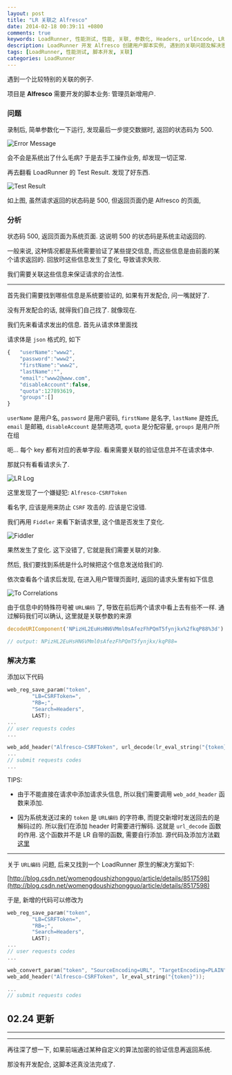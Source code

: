 ```yaml
---
layout: post
title: "LR 关联之 Alfresco"
date: 2014-02-18 00:39:11 +0800
comments: true
keywords: LoadRunner, 性能测试, 性能, 关联, 参数化, Headers, urlEncode, LR
description: LoadRunner 开发 Alfresco 创建用户脚本实例, 遇到的关联问题及解决思路
tags: [LoadRunner, 性能测试, 脚本开发, 关联]
categories: LoadRunner
---
```


遇到一个比较特别的关联的例子. 
<!--more-->
项目是 **Alfresco**
需要开发的脚本业务: 管理员新增用户.


### 问题
录制后, 简单参数化一下运行, 发现最后一步提交数据时, 返回的状态码为 500.

![Error Message][1]

会不会是系统出了什么毛病? 于是去手工操作业务, 却发现一切正常.

再去翻看 LoadRunner 的 Test Result. 发现了好东西.

![Test Result][2]

如上图, 虽然请求返回的状态码是 500, 但返回页面仍是 Alfresco 的页面, 


### 分析

状态码 500, 返回页面为系统页面. 这说明 500 的状态码是系统主动返回的. 

一般来说, 这种情况都是系统需要验证了某些提交信息, 
而这些信息是由前面的某个请求返回的. 回放时这些信息发生了变化, 导致请求失败.

我们需要关联这些信息来保证请求的合法性.

----

首先我们需要找到哪些信息是系统要验证的, 如果有开发配合, 问一嘴就好了.

没有开发配合的话, 就得我们自己找了. 就像现在.

我们先来看请求发出的信息. 首先从请求体里面找

请求体是 `json` 格式的, 如下
```javascript
{   "userName":"www2",
	"password":"www2",
	"firstName":"www2",
	"lastName":"",
	"email":"www2@www.com",
	"disableAccount":false,
	"quota":127893619,
	"groups":[]
}
```
`userName` 是用户名, `password` 是用户密码, `firstName` 是名字, `lastName`
是姓氏, `email` 是邮箱, `disableAccount` 是禁用选项, `quota` 是分配容量, `groups` 是用户所在组

呃... 每个 key 都有对应的表单字段. 看来需要关联的验证信息并不在请求体中.

那就只有看看请求头了.

![LR Log][3]

这里发现了一个嫌疑犯: `Alfresco-CSRFToken`

看名字, 应该是用来防止 `CSRF` 攻击的. 应该是它没错.

我们再用 `Fiddler` 来看下新请求里, 这个值是否发生了变化.

![Fiddler][4]

果然发生了变化. 这下没错了, 它就是我们需要关联的对象.

然后, 我们要找到系统是什么时候把这个信息发送给我们的.

依次查看各个请求后发现, 在进入用户管理页面时, 返回的请求头里有如下信息

![To Correlations][5]

由于信息中的特殊符号被 `URL编码` 了, 导致在前后两个请求中看上去有些不一样.
通过解码我们可以确认, 这里就是关联参数的来源

```javascript
decodeURIComponent('NPizHL2EuHsHN6VMml0sAfezFhPQmT5fynjkx%2fkqP88%3d')

// output: NPizHL2EuHsHN6VMml0sAfezFhPQmT5fynjkx/kqP88=
```

### 解决方案

添加以下代码
```c
web_reg_save_param("token",
		"LB=CSRFToken=",
		"RB=;",
		"Search=Headers",
		LAST);
...
// user requests codes
...

web_add_header("Alfresco-CSRFToken", url_decode(lr_eval_string("{token}")));
...
// submit requests codes
...
```
TIPS:

* 由于不能直接在请求中添加请求头信息, 所以我们需要调用 `web_add_header`
函数来添加.

* 因为系统发送过来的 `token` 是 `URL编码` 的字符串, 而提交新增时发送回去的是解码过的. 所以我们在添加 header 时需要进行解码.  这就是 `url_decode` 函数的作用. 这个函数并不是 LR 自带的函数, 需要自行添加. 源代码及添加方法戳[这里](http://www.51testing.com/html/96/n-832896.html)

-----
关于 `URL编码` 问题, 后来又找到一个 LoadRunner 原生的解决方案如下:

[http://blog.csdn.net/womengdoushizhongguo/article/details/8517598](http://blog.csdn.net/womengdoushizhongguo/article/details/8517598)

于是, 新增的代码可以修改为
```c
web_reg_save_param("token",
		"LB=CSRFToken=",
		"RB=;",
		"Search=Headers",
		LAST);
...
// user requests codes
...

web_convert_param("token", "SourceEncoding=URL", "TargetEncoding=PLAIN",LAST );
web_add_header("Alfresco-CSRFToken", lr_eval_string("{token}"));

...
// submit requests codes
```
## 02.24 更新
--------
--------
再往深了想一下, 如果前端通过某种自定义的算法加密的验证信息再返回系统.

那没有开发配合, 这脚本还真没法完成了.

[1]: /blogimgs/alfresco-errmsg.png "Err Msg"
[2]: /blogimgs/alfresco-500page.png "500 Page"
[3]: /blogimgs/alfresco-lr.png "Lr Log"
[4]: /blogimgs/alfresco-fiddler.png "Fiddler" 
[5]: /blogimgs/alfresco-tocor.png "To Correlations"
